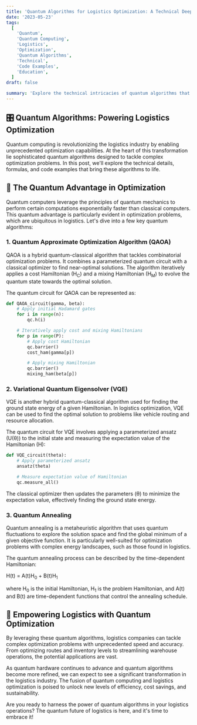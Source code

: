 ```yaml
---
title: 'Quantum Algorithms for Logistics Optimization: A Technical Deep Dive'
date: '2023-05-23'
tags:
  [
    'Quantum',
    'Quantum Computing',
    'Logistics',
    'Optimization',
    'Quantum Algorithms',
    'Technical',
    'Code Examples',
    'Education',
  ]
draft: false

summary: 'Explore the technical intricacies of quantum algorithms that power logistics optimization. Dive into the formulas and code examples that showcase the potential of quantum computing in revolutionizing supply chain management.'
---
```


## 🎛️ Quantum Algorithms: Powering Logistics Optimization

Quantum computing is revolutionizing the logistics industry by enabling unprecedented optimization capabilities. At the heart of this transformation lie sophisticated quantum algorithms designed to tackle complex optimization problems. In this post, we'll explore the technical details, formulas, and code examples that bring these algorithms to life.

## 🧩 The Quantum Advantage in Optimization

Quantum computers leverage the principles of quantum mechanics to perform certain computations exponentially faster than classical computers. This quantum advantage is particularly evident in optimization problems, which are ubiquitous in logistics. Let's dive into a few key quantum algorithms:

### 1. Quantum Approximate Optimization Algorithm (QAOA)

QAOA is a hybrid quantum-classical algorithm that tackles combinatorial optimization problems. It combines a parameterized quantum circuit with a classical optimizer to find near-optimal solutions. The algorithm iteratively applies a cost Hamiltonian (H<sub>C</sub>) and a mixing Hamiltonian (H<sub>M</sub>) to evolve the quantum state towards the optimal solution.

The quantum circuit for QAOA can be represented as:

```python
def QAOA_circuit(gamma, beta):
    # Apply initial Hadamard gates
    for i in range(n):
        qc.h(i)

    # Iteratively apply cost and mixing Hamiltonians
    for p in range(P):
        # Apply cost Hamiltonian
        qc.barrier()
        cost_ham(gamma[p])

        # Apply mixing Hamiltonian
        qc.barrier()
        mixing_ham(beta[p])
```

### 2. Variational Quantum Eigensolver (VQE)

VQE is another hybrid quantum-classical algorithm used for finding the ground state energy of a given Hamiltonian. In logistics optimization, VQE can be used to find the optimal solution to problems like vehicle routing and resource allocation.

The quantum circuit for VQE involves applying a parameterized ansatz (U(θ)) to the initial state and measuring the expectation value of the Hamiltonian (H):

```python
def VQE_circuit(theta):
    # Apply parameterized ansatz
    ansatz(theta)

    # Measure expectation value of Hamiltonian
    qc.measure_all()
```

The classical optimizer then updates the parameters (θ) to minimize the expectation value, effectively finding the ground state energy.

### 3. Quantum Annealing

Quantum annealing is a metaheuristic algorithm that uses quantum fluctuations to explore the solution space and find the global minimum of a given objective function. It is particularly well-suited for optimization problems with complex energy landscapes, such as those found in logistics.

The quantum annealing process can be described by the time-dependent Hamiltonian:

H(t) = A(t)H<sub>0</sub> + B(t)H<sub>1</sub>

where H<sub>0</sub> is the initial Hamiltonian, H<sub>1</sub> is the problem Hamiltonian, and A(t) and B(t) are time-dependent functions that control the annealing schedule.

## 🚀 Empowering Logistics with Quantum Optimization

By leveraging these quantum algorithms, logistics companies can tackle complex optimization problems with unprecedented speed and accuracy. From optimizing routes and inventory levels to streamlining warehouse operations, the potential applications are vast.

As quantum hardware continues to advance and quantum algorithms become more refined, we can expect to see a significant transformation in the logistics industry. The fusion of quantum computing and logistics optimization is poised to unlock new levels of efficiency, cost savings, and sustainability.

Are you ready to harness the power of quantum algorithms in your logistics operations? The quantum future of logistics is here, and it's time to embrace it!
